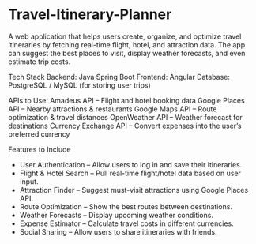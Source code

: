 # Travel-Itinerary-Planner
A web application that helps users create, organize, and optimize travel itineraries by fetching real-time flight, hotel, and attraction data. The app can suggest the best places to visit, display weather forecasts, and even estimate trip costs.

Tech Stack
Backend: Java Spring Boot
Frontend: Angular
Database: PostgreSQL / MySQL (for storing user trips)

APIs to Use:
Amadeus API – Flight and hotel booking data
Google Places API – Nearby attractions & restaurants
Google Maps API – Route optimization & travel distances
OpenWeather API – Weather forecast for destinations
Currency Exchange API – Convert expenses into the user’s preferred currency

Features to Include
- User Authentication – Allow users to log in and save their itineraries.
- Flight & Hotel Search – Pull real-time flight/hotel data based on user input.
- Attraction Finder – Suggest must-visit attractions using Google Places API.
- Route Optimization – Show the best routes between destinations.
- Weather Forecasts – Display upcoming weather conditions.
- Expense Estimator – Calculate travel costs in different currencies.
- Social Sharing – Allow users to share itineraries with friends.
